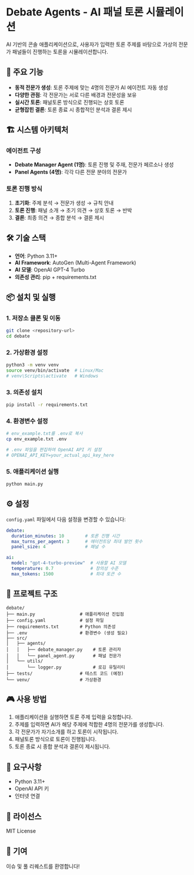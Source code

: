 # Debate Agents - AI 패널 토론 시뮬레이션

AI 기반의 콘솔 애플리케이션으로, 사용자가 입력한 토론 주제를 바탕으로 가상의 전문가 패널들이 진행하는 토론을 시뮬레이션합니다.

## 🎯 주요 기능

- **동적 전문가 생성**: 토론 주제에 맞는 4명의 전문가 AI 에이전트 자동 생성
- **다양한 관점**: 각 전문가는 서로 다른 배경과 전문성을 보유
- **실시간 토론**: 패널토론 방식으로 진행되는 상호 토론
- **균형잡힌 결론**: 토론 종료 시 종합적인 분석과 결론 제시

## 🏗️ 시스템 아키텍처

### 에이전트 구성
- **Debate Manager Agent (1명)**: 토론 진행 및 주재, 전문가 페르소나 생성
- **Panel Agents (4명)**: 각각 다른 전문 분야의 전문가

### 토론 진행 방식
1. **초기화**: 주제 분석 → 전문가 생성 → 규칙 안내
2. **토론 진행**: 패널 소개 → 초기 의견 → 상호 토론 → 반박
3. **결론**: 최종 의견 → 종합 분석 → 결론 제시

## 🛠️ 기술 스택

- **언어**: Python 3.11+
- **AI Framework**: AutoGen (Multi-Agent Framework)
- **AI 모델**: OpenAI GPT-4 Turbo
- **의존성 관리**: pip + requirements.txt

## 📦 설치 및 실행

### 1. 저장소 클론 및 이동
```bash
git clone <repository-url>
cd debate
```

### 2. 가상환경 설정
```bash
python3 -m venv venv
source venv/bin/activate  # Linux/Mac
# venv\Scripts\activate   # Windows
```

### 3. 의존성 설치
```bash
pip install -r requirements.txt
```

### 4. 환경변수 설정
```bash
# env_example.txt를 .env로 복사
cp env_example.txt .env

# .env 파일을 편집하여 OpenAI API 키 설정
# OPENAI_API_KEY=your_actual_api_key_here
```

### 5. 애플리케이션 실행
```bash
python main.py
```

## ⚙️ 설정

`config.yaml` 파일에서 다음 설정을 변경할 수 있습니다:

```yaml
debate:
  duration_minutes: 10        # 토론 진행 시간
  max_turns_per_agent: 3      # 에이전트당 최대 발언 횟수
  panel_size: 4               # 패널 수

ai:
  model: "gpt-4-turbo-preview"  # 사용할 AI 모델
  temperature: 0.7              # 창의성 수준
  max_tokens: 1500              # 최대 토큰 수
```

## 📁 프로젝트 구조

```
debate/
├── main.py                 # 애플리케이션 진입점
├── config.yaml             # 설정 파일
├── requirements.txt        # Python 의존성
├── .env                    # 환경변수 (생성 필요)
├── src/
│   ├── agents/
│   │   ├── debate_manager.py    # 토론 관리자
│   │   └── panel_agent.py       # 패널 전문가
│   └── utils/
│       └── logger.py            # 로깅 유틸리티
├── tests/                  # 테스트 코드 (예정)
└── venv/                   # 가상환경
```

## 🎮 사용 방법

1. 애플리케이션을 실행하면 토론 주제 입력을 요청합니다.
2. 주제를 입력하면 AI가 해당 주제에 적합한 4명의 전문가를 생성합니다.
3. 각 전문가가 자기소개를 하고 토론이 시작됩니다.
4. 패널토론 방식으로 토론이 진행됩니다.
5. 토론 종료 시 종합 분석과 결론이 제시됩니다.

## 🔧 요구사항

- Python 3.11+
- OpenAI API 키
- 인터넷 연결

## 📄 라이선스

MIT License

## 👥 기여

이슈 및 풀 리퀘스트를 환영합니다!